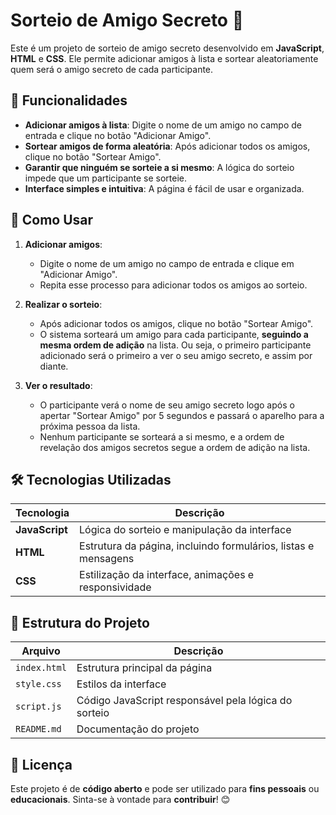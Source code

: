 # Sorteio de Amigo Secreto 🎁

Este é um projeto de sorteio de amigo secreto desenvolvido em **JavaScript**, **HTML** e **CSS**. Ele permite adicionar amigos à lista e sortear aleatoriamente quem será o amigo secreto de cada participante.

## 📌 Funcionalidades

- **Adicionar amigos à lista**: Digite o nome de um amigo no campo de entrada e clique no botão "Adicionar Amigo".
- **Sortear amigos de forma aleatória**: Após adicionar todos os amigos, clique no botão "Sortear Amigo".
- **Garantir que ninguém se sorteie a si mesmo**: A lógica do sorteio impede que um participante se sorteie.
- **Interface simples e intuitiva**: A página é fácil de usar e organizada.

## 🚀 Como Usar

1. **Adicionar amigos**:
   - Digite o nome de um amigo no campo de entrada e clique em "Adicionar Amigo".
   - Repita esse processo para adicionar todos os amigos ao sorteio.

2. **Realizar o sorteio**:
   - Após adicionar todos os amigos, clique no botão "Sortear Amigo".
   - O sistema sorteará um amigo para cada participante, **seguindo a mesma ordem de adição** na lista. Ou seja, o primeiro participante adicionado será o primeiro a ver o seu amigo secreto, e assim por diante.

3. **Ver o resultado**:
   - O participante verá o nome de seu amigo secreto logo após o apertar "Sortear Amigo" por 5 segundos e passará o aparelho para a próxima pessoa da lista.
   - Nenhum participante se sorteará a si mesmo, e a ordem de revelação dos amigos secretos segue a ordem de adição na lista.

## 🛠️ Tecnologias Utilizadas

| Tecnologia   | Descrição                                        |
|--------------|--------------------------------------------------|
| **JavaScript** | Lógica do sorteio e manipulação da interface    |
| **HTML**      | Estrutura da página, incluindo formulários, listas e mensagens |
| **CSS**       | Estilização da interface, animações e responsividade |

## 📂 Estrutura do Projeto

| Arquivo        | Descrição                                      |
|----------------|------------------------------------------------|
| `index.html`   | Estrutura principal da página                  |
| `style.css`    | Estilos da interface                           |
| `script.js`    | Código JavaScript responsável pela lógica do sorteio |
| `README.md`    | Documentação do projeto                        |


## 📜 Licença

Este projeto é de **código aberto** e pode ser utilizado para **fins pessoais** ou **educacionais**. Sinta-se à vontade para **contribuir**! 😊

